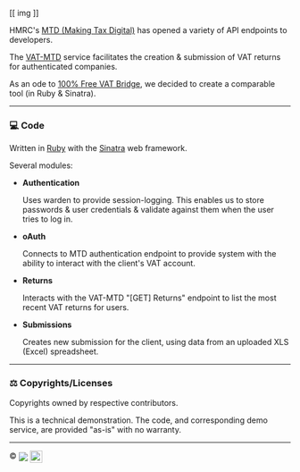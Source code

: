 [[ img ]]

HMRC's [MTD (Making Tax Digital)](https://www.gov.uk/guidance/making-tax-digital-for-vat) has opened a variety of API endpoints to developers.

The [VAT-MTD](https://developer.service.hmrc.gov.uk/api-documentation/docs/api/service/vat-api/1.0) service facilitates the creation & submission of VAT returns for authenticated companies.

As an ode to [100% Free VAT Bridge](http://www.comsci.co.uk/100PcVatFreeBridge.html), we decided to create a comparable tool (in Ruby & Sinatra).

---

### 💻 Code

Written in [Ruby](https://www.ruby-lang.org/en/) with the [Sinatra](http://sinatrarb.com/) web framework.

Several modules:

- **Authentication**

  Uses warden to provide session-logging. This enables us to store passwords & user credentials & validate against them when the user tries to log in.

- **oAuth**

  Connects to MTD authentication endpoint to provide system with the ability to interact with the client's VAT account.

- **Returns**

  Interacts with the VAT-MTD "[GET] Returns" endpoint to list the most recent VAT returns for users.

- **Submissions**

  Creates new submission for the client, using data from an uploaded XLS (Excel) spreadsheet.

---

### ⚖️ Copyrights/Licenses

Copyrights owned by respective contributors.

This is a technical demonstration. The code, and corresponding demo service, are provided "as-is" with no warranty.

---

©️ <a href="http://www.frontlineutilities.co.uk" title="Frontline Utilities LTD"><img src="https://i.imgur.com/xwejn02.jpg" align="absmiddle" /></a> <a href="https://www.github.com/richpeck" title="Richard Peck"><img src="https://avatars2.githubusercontent.com/u/1104431?v=3&s=460" height="22" align="absmiddle" /></a>
